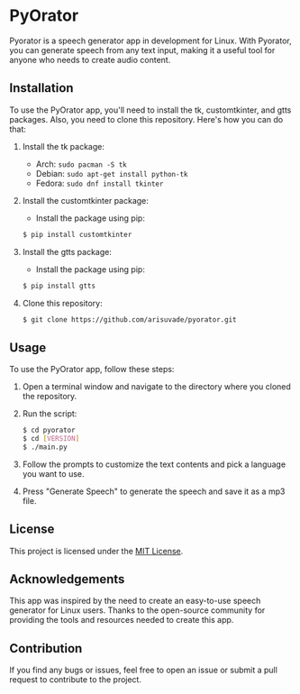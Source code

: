 # PyOrator

Pyorator is a speech generator app in development for Linux. With Pyorator, you can generate speech from any text input, making it a useful tool for anyone who needs to create audio content.

## Installation
To use the PyOrator app, you'll need to install the tk, customtkinter, and gtts packages. Also, you need to clone this repository. Here's how you can do that:

1. Install the tk package: 
    - Arch: `sudo pacman -S tk`
    - Debian: `sudo apt-get install python-tk`
    - Fedora: `sudo dnf install tkinter`

2. Install the customtkinter package:
    - Install the package using pip:
    ```bash
    $ pip install customtkinter
    ```

3. Install the gtts package:
    - Install the package using pip:
    ```bash
    $ pip install gtts
    ```

4. Clone this repository:
    ```bash
    $ git clone https://github.com/arisuvade/pyorator.git
    ```

## Usage
To use the PyOrator app, follow these steps:

1. Open a terminal window and navigate to the directory where you cloned the repository.

2. Run the script:
    ```bash
    $ cd pyorator
    $ cd [VERSION]
    $ ./main.py
    ```

3. Follow the prompts to customize the text contents and pick a language you want to use.

4. Press "Generate Speech" to generate the speech and save it as a mp3 file.

## License
This project is licensed under the [MIT License](https://github.com/arisuvade/pyorator/blob/main/LICENSE).

## Acknowledgements
This app was inspired by the need to create an easy-to-use speech generator for Linux users. Thanks to the open-source community for providing the tools and resources needed to create this app.

## Contribution
If you find any bugs or issues, feel free to open an issue or submit a pull request to contribute to the project.
